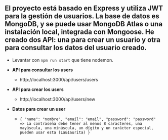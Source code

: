 ## El proyecto está basado en Express y utiliza JWT para la gestión de usuarios. La base de datos es MongoDB, y se puede usar MongoDB Atlas o una instalación local, integrada con Mongoose. He creado dos API: una para crear un usuario y otra para consultar los datos del usuario creado.

- Levantar con `npm run start` que tiene nodemon.
- **API para consultar los users**
    * http://localhost:3000/api/users/users


- **API para crear los users**
    * http://localhost:3000/api/users/new

- **Datos para crear un user**
    * `
        {
            "name": "nombre",
            "email": "email",
            "password": "password"   => La contraseña debe tener al menos 8 caracteres, una mayúscula, una minúscula, un dígito y un carácter especial, pueden usar esta (La&1aurita)
        }
    `

